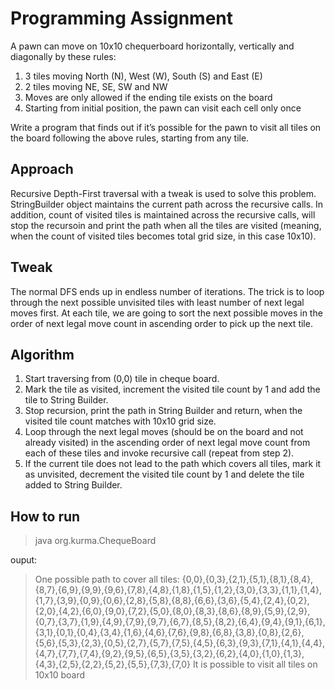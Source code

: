 # Programming Assignment
A pawn can move on 10x10 chequerboard horizontally, vertically and diagonally by these
rules:
1) 3 tiles moving North (N), West (W), South (S) and East (E)
2) 2 tiles moving NE, SE, SW and NW
3) Moves are only allowed if the ending tile exists on the board
4) Starting from initial position, the pawn can visit each cell only once

Write a program that finds out if it’s possible for the pawn to visit all tiles on the board
following the above rules, starting from any tile.

## Approach
Recursive Depth-First traversal with a tweak is used to solve this problem. StringBuilder object maintains the current path across the recursive calls. In addition, count of visited tiles is maintained across the recursive calls, will stop the recursoin and print the path when all the tiles are visited (meaning, when the count of visited tiles becomes total grid size, in this case 10x10).

## Tweak
The normal DFS ends up in endless number of iterations. The trick is to loop through the next possible unvisited tiles with least number of next legal moves first. At each tile, we are going to sort the next possible moves in the order of next legal move count in ascending order to pick up the next tile.

## Algorithm
1) Start traversing from (0,0) tile in cheque board.
2) Mark the tile as visited, increment the visited tile count by 1 and add the tile to String Builder.
3) Stop recursion, print the path in String Builder and return, when the visited tile count matches with 10x10 grid size.
4) Loop through the next legal moves (should be on the board and not already visited) in the ascending order of next legal move count from each of these tiles and invoke recursive call (repeat from step 2).
5) If the current tile does not lead to the path which covers all tiles, mark it as unvisited, decrement the visited tile count by 1 and delete the tile added to String Builder.

## How to run

> java org.kurma.ChequeBoard

ouput:
> One possible path to cover all tiles:
{0,0},{0,3},{2,1},{5,1},{8,1},{8,4},{8,7},{6,9},{9,9},{9,6},{7,8},{4,8},{1,8},{1,5},{1,2},{3,0},{3,3},{1,1},{1,4},{1,7},{3,9},{0,9},{0,6},{2,8},{5,8},{8,8},{6,6},{3,6},{5,4},{2,4},{0,2},{2,0},{4,2},{6,0},{9,0},{7,2},{5,0},{8,0},{8,3},{8,6},{8,9},{5,9},{2,9},{0,7},{3,7},{1,9},{4,9},{7,9},{9,7},{6,7},{8,5},{8,2},{6,4},{9,4},{9,1},{6,1},{3,1},{0,1},{0,4},{3,4},{1,6},{4,6},{7,6},{9,8},{6,8},{3,8},{0,8},{2,6},{5,6},{5,3},{2,3},{0,5},{2,7},{5,7},{7,5},{4,5},{6,3},{9,3},{7,1},{4,1},{4,4},{4,7},{7,7},{7,4},{9,2},{9,5},{6,5},{3,5},{3,2},{6,2},{4,0},{1,0},{1,3},{4,3},{2,5},{2,2},{5,2},{5,5},{7,3},{7,0}
It is possible to visit all tiles on 10x10 board
